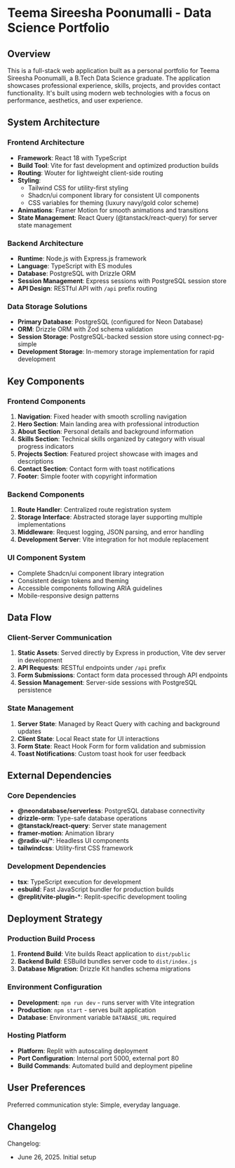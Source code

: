 # Teema Sireesha Poonumalli - Data Science Portfolio

## Overview

This is a full-stack web application built as a personal portfolio for Teema Sireesha Poonumalli, a B.Tech Data Science graduate. The application showcases professional experience, skills, projects, and provides contact functionality. It's built using modern web technologies with a focus on performance, aesthetics, and user experience.

## System Architecture

### Frontend Architecture
- **Framework**: React 18 with TypeScript
- **Build Tool**: Vite for fast development and optimized production builds
- **Routing**: Wouter for lightweight client-side routing
- **Styling**: 
  - Tailwind CSS for utility-first styling
  - Shadcn/ui component library for consistent UI components
  - CSS variables for theming (luxury navy/gold color scheme)
- **Animations**: Framer Motion for smooth animations and transitions
- **State Management**: React Query (@tanstack/react-query) for server state management

### Backend Architecture
- **Runtime**: Node.js with Express.js framework
- **Language**: TypeScript with ES modules
- **Database**: PostgreSQL with Drizzle ORM
- **Session Management**: Express sessions with PostgreSQL session store
- **API Design**: RESTful API with `/api` prefix routing

### Data Storage Solutions
- **Primary Database**: PostgreSQL (configured for Neon Database)
- **ORM**: Drizzle ORM with Zod schema validation
- **Session Storage**: PostgreSQL-backed session store using connect-pg-simple
- **Development Storage**: In-memory storage implementation for rapid development

## Key Components

### Frontend Components
1. **Navigation**: Fixed header with smooth scrolling navigation
2. **Hero Section**: Main landing area with professional introduction
3. **About Section**: Personal details and background information
4. **Skills Section**: Technical skills organized by category with visual progress indicators
5. **Projects Section**: Featured project showcase with images and descriptions
6. **Contact Section**: Contact form with toast notifications
7. **Footer**: Simple footer with copyright information

### Backend Components
1. **Route Handler**: Centralized route registration system
2. **Storage Interface**: Abstracted storage layer supporting multiple implementations
3. **Middleware**: Request logging, JSON parsing, and error handling
4. **Development Server**: Vite integration for hot module replacement

### UI Component System
- Complete Shadcn/ui component library integration
- Consistent design tokens and theming
- Accessible components following ARIA guidelines
- Mobile-responsive design patterns

## Data Flow

### Client-Server Communication
1. **Static Assets**: Served directly by Express in production, Vite dev server in development
2. **API Requests**: RESTful endpoints under `/api` prefix
3. **Form Submissions**: Contact form data processed through API endpoints
4. **Session Management**: Server-side sessions with PostgreSQL persistence

### State Management
1. **Server State**: Managed by React Query with caching and background updates
2. **Client State**: Local React state for UI interactions
3. **Form State**: React Hook Form for form validation and submission
4. **Toast Notifications**: Custom toast hook for user feedback

## External Dependencies

### Core Dependencies
- **@neondatabase/serverless**: PostgreSQL database connectivity
- **drizzle-orm**: Type-safe database operations
- **@tanstack/react-query**: Server state management
- **framer-motion**: Animation library
- **@radix-ui/***: Headless UI components
- **tailwindcss**: Utility-first CSS framework

### Development Dependencies
- **tsx**: TypeScript execution for development
- **esbuild**: Fast JavaScript bundler for production builds
- **@replit/vite-plugin-***: Replit-specific development tooling

## Deployment Strategy

### Production Build Process
1. **Frontend Build**: Vite builds React application to `dist/public`
2. **Backend Build**: ESBuild bundles server code to `dist/index.js`
3. **Database Migration**: Drizzle Kit handles schema migrations

### Environment Configuration
- **Development**: `npm run dev` - runs server with Vite integration
- **Production**: `npm start` - serves built application
- **Database**: Environment variable `DATABASE_URL` required

### Hosting Platform
- **Platform**: Replit with autoscaling deployment
- **Port Configuration**: Internal port 5000, external port 80
- **Build Commands**: Automated build and deployment pipeline

## User Preferences

Preferred communication style: Simple, everyday language.

## Changelog

Changelog:
- June 26, 2025. Initial setup